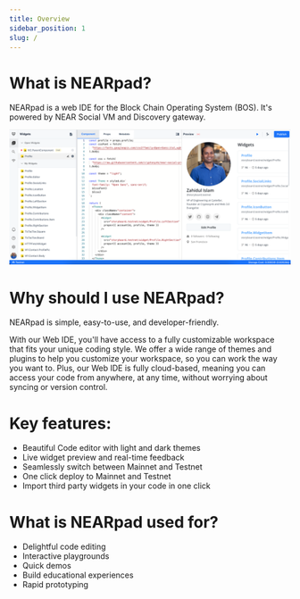 ```yaml
---
title: Overview
sidebar_position: 1
slug: /
---
```


# What is NEARpad?

NEARpad is a web IDE for the Block Chain Operating System (BOS). It's powered by NEAR Social VM and Discovery gateway.

![NEARpad Image](images/overview.png)

# Why should I use NEARpad?

NEARpad is simple, easy-to-use, and developer-friendly.

With our Web IDE, you'll have access to a fully customizable workspace that fits your unique coding style. We offer a wide range of themes and plugins to help you customize your workspace, so you can work the way you want to. Plus, our Web IDE is fully cloud-based, meaning you can access your code from anywhere, at any time, without worrying about syncing or version control.

# Key features:

- Beautiful Code editor with light and dark themes
- Live widget preview and real-time feedback
- Seamlessly switch between Mainnet and Testnet
- One click deploy to Mainnet and Testnet
- Import third party widgets in your code in one click

# What is NEARpad used for?

- Delightful code editing
- Interactive playgrounds
- Quick demos
- Build educational experiences
- Rapid prototyping
